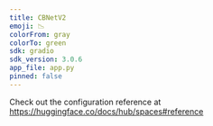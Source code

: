 ```yaml
---
title: CBNetV2
emoji: 📉
colorFrom: gray
colorTo: green
sdk: gradio
sdk_version: 3.0.6
app_file: app.py
pinned: false
---
```


Check out the configuration reference at https://huggingface.co/docs/hub/spaces#reference
